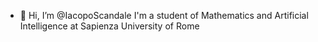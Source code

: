 - 👋 Hi, I’m @IacopoScandale
I'm a student of Mathematics and Artificial Intelligence at Sapienza University of Rome
<!---
IacopoScandale/IacopoScandale is a ✨ special ✨ repository because its `README.md` (this file) appears on your GitHub profile.
You can click the Preview link to take a look at your changes.
--->
